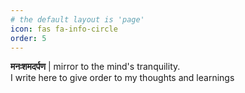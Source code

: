 ```yaml
---
# the default layout is 'page'
icon: fas fa-info-circle
order: 5
---
```


**मनःशमदर्पण** \| mirror to the mind's tranquility.
<br />
I write here to give order to my thoughts and learnings

